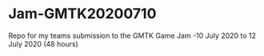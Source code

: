 # Jam-GMTK20200710
Repo for my teams submission to the GMTK Game Jam -10 July 2020 to 12 July 2020 (48 hours)
